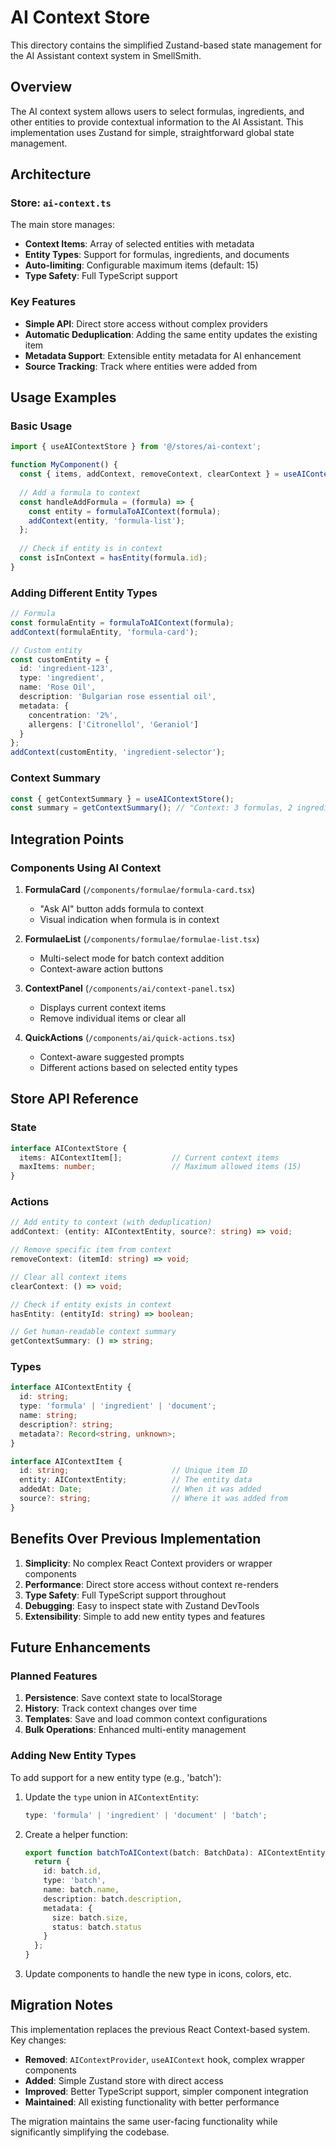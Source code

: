 # AI Context Store

This directory contains the simplified Zustand-based state management for the AI Assistant context system in SmellSmith.

## Overview

The AI context system allows users to select formulas, ingredients, and other entities to provide contextual information to the AI Assistant. This implementation uses Zustand for simple, straightforward global state management.

## Architecture

### Store: `ai-context.ts`

The main store manages:
- **Context Items**: Array of selected entities with metadata
- **Entity Types**: Support for formulas, ingredients, and documents
- **Auto-limiting**: Configurable maximum items (default: 15)
- **Type Safety**: Full TypeScript support

### Key Features

- **Simple API**: Direct store access without complex providers
- **Automatic Deduplication**: Adding the same entity updates the existing item
- **Metadata Support**: Extensible entity metadata for AI enhancement
- **Source Tracking**: Track where entities were added from

## Usage Examples

### Basic Usage

```typescript
import { useAIContextStore } from '@/stores/ai-context';

function MyComponent() {
  const { items, addContext, removeContext, clearContext } = useAIContextStore();
  
  // Add a formula to context
  const handleAddFormula = (formula) => {
    const entity = formulaToAIContext(formula);
    addContext(entity, 'formula-list');
  };
  
  // Check if entity is in context
  const isInContext = hasEntity(formula.id);
}
```

### Adding Different Entity Types

```typescript
// Formula
const formulaEntity = formulaToAIContext(formula);
addContext(formulaEntity, 'formula-card');

// Custom entity
const customEntity = {
  id: 'ingredient-123',
  type: 'ingredient',
  name: 'Rose Oil',
  description: 'Bulgarian rose essential oil',
  metadata: {
    concentration: '2%',
    allergens: ['Citronellol', 'Geraniol']
  }
};
addContext(customEntity, 'ingredient-selector');
```

### Context Summary

```typescript
const { getContextSummary } = useAIContextStore();
const summary = getContextSummary(); // "Context: 3 formulas, 2 ingredients"
```

## Integration Points

### Components Using AI Context

1. **FormulaCard** (`/components/formulae/formula-card.tsx`)
   - "Ask AI" button adds formula to context
   - Visual indication when formula is in context

2. **FormulaeList** (`/components/formulae/formulae-list.tsx`)
   - Multi-select mode for batch context addition
   - Context-aware action buttons

3. **ContextPanel** (`/components/ai/context-panel.tsx`)
   - Displays current context items
   - Remove individual items or clear all

4. **QuickActions** (`/components/ai/quick-actions.tsx`)
   - Context-aware suggested prompts
   - Different actions based on selected entity types

## Store API Reference

### State

```typescript
interface AIContextStore {
  items: AIContextItem[];           // Current context items
  maxItems: number;                 // Maximum allowed items (15)
}
```

### Actions

```typescript
// Add entity to context (with deduplication)
addContext: (entity: AIContextEntity, source?: string) => void;

// Remove specific item from context
removeContext: (itemId: string) => void;

// Clear all context items
clearContext: () => void;

// Check if entity exists in context
hasEntity: (entityId: string) => boolean;

// Get human-readable context summary
getContextSummary: () => string;
```

### Types

```typescript
interface AIContextEntity {
  id: string;
  type: 'formula' | 'ingredient' | 'document';
  name: string;
  description?: string;
  metadata?: Record<string, unknown>;
}

interface AIContextItem {
  id: string;                       // Unique item ID
  entity: AIContextEntity;          // The entity data
  addedAt: Date;                    // When it was added
  source?: string;                  // Where it was added from
}
```

## Benefits Over Previous Implementation

1. **Simplicity**: No complex React Context providers or wrapper components
2. **Performance**: Direct store access without context re-renders
3. **Type Safety**: Full TypeScript support throughout
4. **Debugging**: Easy to inspect state with Zustand DevTools
5. **Extensibility**: Simple to add new entity types and features

## Future Enhancements

### Planned Features

1. **Persistence**: Save context state to localStorage
2. **History**: Track context changes over time
3. **Templates**: Save and load common context configurations
4. **Bulk Operations**: Enhanced multi-entity management

### Adding New Entity Types

To add support for a new entity type (e.g., 'batch'):

1. Update the `type` union in `AIContextEntity`:
   ```typescript
   type: 'formula' | 'ingredient' | 'document' | 'batch';
   ```

2. Create a helper function:
   ```typescript
   export function batchToAIContext(batch: BatchData): AIContextEntity {
     return {
       id: batch.id,
       type: 'batch',
       name: batch.name,
       description: batch.description,
       metadata: {
         size: batch.size,
         status: batch.status
       }
     };
   }
   ```

3. Update components to handle the new type in icons, colors, etc.

## Migration Notes

This implementation replaces the previous React Context-based system. Key changes:

- **Removed**: `AIContextProvider`, `useAIContext` hook, complex wrapper components
- **Added**: Simple Zustand store with direct access
- **Improved**: Better TypeScript support, simpler component integration
- **Maintained**: All existing functionality with better performance

The migration maintains the same user-facing functionality while significantly simplifying the codebase.